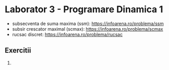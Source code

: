 # Laborator 3 - Programare Dinamica 1
* subsecventa de suma maxima (ssm): https://infoarena.ro/problema/ssm 
* subsir crescator maximal (scmax): https://infoarena.ro/problema/scmax 
* rucsac discret: https://infoarena.ro/problema/rucsac 

## Exercitii
1. 